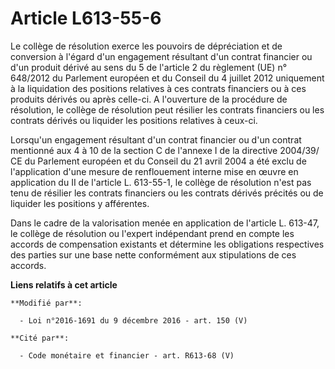 # Article L613-55-6

Le collège de résolution exerce les pouvoirs de dépréciation et de conversion à l'égard d'un engagement résultant d'un
contrat financier ou d'un produit dérivé au sens du 5 de l'article 2 du règlement (UE) n° 648/2012 du Parlement européen et
du Conseil du 4 juillet 2012 uniquement à la liquidation des positions relatives à ces contrats financiers ou à ces produits
dérivés ou après celle-ci. A l'ouverture de la procédure de résolution, le collège de résolution peut résilier les contrats
financiers ou les contrats dérivés ou liquider les positions relatives à ceux-ci. 

Lorsqu'un engagement résultant d'un contrat financier ou d'un contrat mentionné aux 4 à 10 de la section C de l'annexe I de
la directive 2004/39/ CE du Parlement européen et du Conseil du 21 avril 2004 a été exclu de l'application d'une mesure de
renflouement interne mise en œuvre en application du II de l'article L. 613-55-1, le collège de résolution n'est pas tenu de
résilier les contrats financiers ou les contrats dérivés précités ou de liquider les positions y afférentes. 

Dans le cadre de la valorisation menée en application de l'article L. 613-47, le collège de résolution ou l'expert
indépendant prend en compte les accords de compensation existants et détermine les obligations respectives des parties sur
une base nette conformément aux stipulations de ces accords.

**Liens relatifs à cet article**

	**Modifié par**:

	  - Loi n°2016-1691 du 9 décembre 2016 - art. 150 (V)

	**Cité par**:

	  - Code monétaire et financier - art. R613-68 (V)
